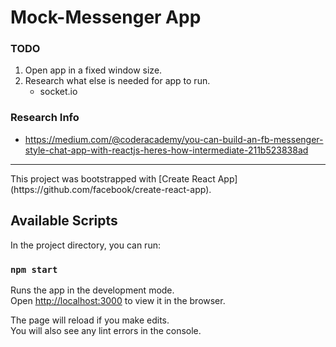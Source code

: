 # Mock-Messenger App

### TODO
1. Open app in a fixed window size. 
2. Research what else is needed for app to run.
    - socket.io

### Research Info
- https://medium.com/@coderacademy/you-can-build-an-fb-messenger-style-chat-app-with-reactjs-heres-how-intermediate-211b523838ad


<hr/>
This project was bootstrapped with [Create React App](https://github.com/facebook/create-react-app).

## Available Scripts

In the project directory, you can run:

### `npm start`

Runs the app in the development mode.<br />
Open [http://localhost:3000](http://localhost:3000) to view it in the browser.

The page will reload if you make edits.<br />
You will also see any lint errors in the console.